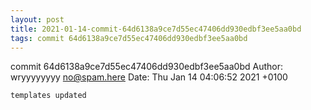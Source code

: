 ```yaml
---
layout: post
title: 2021-01-14-commit-64d6138a9ce7d55ec47406dd930edbf3ee5aa0bd
tags: commit 64d6138a9ce7d55ec47406dd930edbf3ee5aa0bd
---
```


commit 64d6138a9ce7d55ec47406dd930edbf3ee5aa0bd
Author: wryyyyyyyy <no@spam.here>
Date:   Thu Jan 14 04:06:52 2021 +0100

    templates updated
